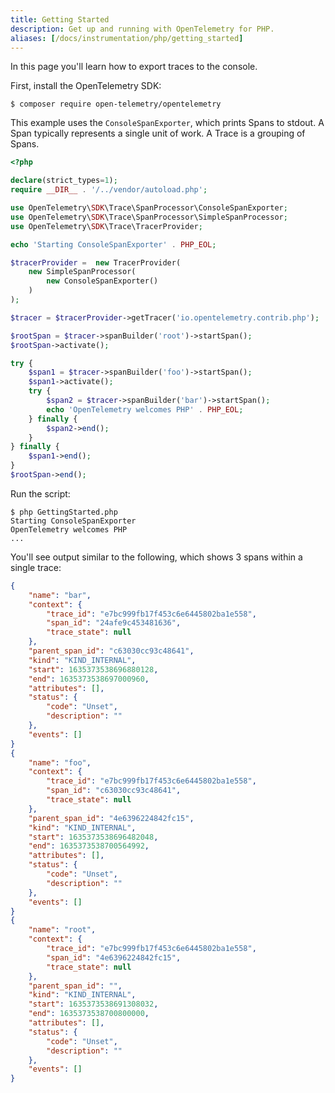 ```yaml
---
title: Getting Started
description: Get up and running with OpenTelemetry for PHP.
aliases: [/docs/instrumentation/php/getting_started]
---
```


In this page you'll learn how to export traces to the console.

First, install the OpenTelemetry SDK:

```console
$ composer require open-telemetry/opentelemetry
```

This example uses the `ConsoleSpanExporter`, which prints Spans to stdout. A
Span typically represents a single unit of work. A Trace is a grouping of Spans.

```php
<?php

declare(strict_types=1);
require __DIR__ . '/../vendor/autoload.php';

use OpenTelemetry\SDK\Trace\SpanProcessor\ConsoleSpanExporter;
use OpenTelemetry\SDK\Trace\SpanProcessor\SimpleSpanProcessor;
use OpenTelemetry\SDK\Trace\TracerProvider;

echo 'Starting ConsoleSpanExporter' . PHP_EOL;

$tracerProvider =  new TracerProvider(
    new SimpleSpanProcessor(
        new ConsoleSpanExporter()
    )
);

$tracer = $tracerProvider->getTracer('io.opentelemetry.contrib.php');

$rootSpan = $tracer->spanBuilder('root')->startSpan();
$rootSpan->activate();

try {
    $span1 = $tracer->spanBuilder('foo')->startSpan();
    $span1->activate();
    try {
        $span2 = $tracer->spanBuilder('bar')->startSpan();
        echo 'OpenTelemetry welcomes PHP' . PHP_EOL;
    } finally {
        $span2->end();
    }
} finally {
    $span1->end();
}
$rootSpan->end();
```

Run the script:

```console
$ php GettingStarted.php
Starting ConsoleSpanExporter
OpenTelemetry welcomes PHP
...
```

You'll see output similar to the following, which shows 3 spans within a single
trace:

```json
{
    "name": "bar",
    "context": {
        "trace_id": "e7bc999fb17f453c6e6445802ba1e558",
        "span_id": "24afe9c453481636",
        "trace_state": null
    },
    "parent_span_id": "c63030cc93c48641",
    "kind": "KIND_INTERNAL",
    "start": 1635373538696880128,
    "end": 1635373538697000960,
    "attributes": [],
    "status": {
        "code": "Unset",
        "description": ""
    },
    "events": []
}
{
    "name": "foo",
    "context": {
        "trace_id": "e7bc999fb17f453c6e6445802ba1e558",
        "span_id": "c63030cc93c48641",
        "trace_state": null
    },
    "parent_span_id": "4e6396224842fc15",
    "kind": "KIND_INTERNAL",
    "start": 1635373538696482048,
    "end": 1635373538700564992,
    "attributes": [],
    "status": {
        "code": "Unset",
        "description": ""
    },
    "events": []
}
{
    "name": "root",
    "context": {
        "trace_id": "e7bc999fb17f453c6e6445802ba1e558",
        "span_id": "4e6396224842fc15",
        "trace_state": null
    },
    "parent_span_id": "",
    "kind": "KIND_INTERNAL",
    "start": 1635373538691308032,
    "end": 1635373538700800000,
    "attributes": [],
    "status": {
        "code": "Unset",
        "description": ""
    },
    "events": []
}
```
